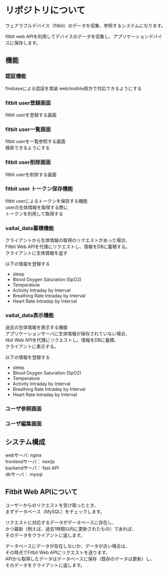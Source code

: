 # リポジトリについて

ウェアラブルデバイス（fitbit）のデータを収集、参照するシステムになります。

fitbit web APIを利用してデバイスのデータを収集し、アプリケーションデバイスに保存します。

## 機能

### 認証機能
firebaseによる認証を実装
web/mobile両方で対応できるようにする

### fitbit user登録画面
fitbit userを登録する画面

### fitbit user一覧画面
fitbit userを一覧参照する画面  
検索できるようにする

### fitbit user削除画面
fitbit userを削除する画面

### fitbit user トークン保存機能
fitbit userによるトークンを保存する機能  
userの生体情報を取得する際に  
トークンを利用して取得する  

### vaital_data蓄積機能
クライアントから生体情報の取得のリクエストがあった場合、  
Fitbit Web APIを代理にリクエストし、情報をDBに蓄積する。  
クライアントに生体情報を返す  

以下の情報を登録する
- sleep
- Blood Oxygen Saturation (SpO2)
- Temperature
- Activity Intraday by Interval
- Breathing Rate Intraday by Interval
- Heart Rate Intraday by Interval


### vaital_data表示機能
過去の生体情報を表示する機能  
アプリケーションサーバに生体情報が保存されていない場合、  
itbit Web APIを代理にリクエストし、情報をDBに蓄積、  
クライアントに表示する。

以下の情報を登録する
- sleep
- Blood Oxygen Saturation (SpO2)
- Temperature
- Activity Intraday by Interval
- Breathing Rate Intraday by Interval
- Heart Rate Intraday by Interval

### ユーザ参照画面
### ユーザ編集画面

## システム構成

webサーバ: nginx  
frontendサーバ： nextjs  
backendサーバ： fast API  
dbサーバ： mysql  

## Fitbit Web APIについて

ユーザーからのリクエストを受け取ったとき、  
まずデータベース（MySQL）をチェックします。

リクエストに対応するデータがデータベースに存在し、  
かつ最新（例えば、過去1時間以内に更新されたもの）であれば、  
そのデータをクライアントに返します。

データベースにデータが存在しないか、データが古い場合は、  
その時点でFitbit Web APIにリクエストを送ります。  
APIから取得したデータはデータベースに保存（既存のデータは更新）し、  
そのデータをクライアントに返します。

